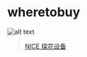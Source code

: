 # wheretobuy
![alt text](https://i.imgur.com/NCoBzLt.jpeg)
<blockquote class="imgur-embed-pub" lang="en" data-id="a/Y6uk1LB"  ><a href="//imgur.com/a/Y6uk1LB">NICE 探花设备</a></blockquote><script async src="//s.imgur.com/min/embed.js" charset="utf-8"></script>

